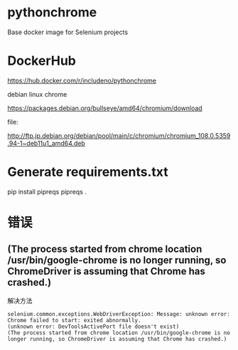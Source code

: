 # pythonchrome
Base docker image for Selenium projects

# DockerHub

https://hub.docker.com/r/includeno/pythonchrome

debian linux chrome

https://packages.debian.org/bullseye/amd64/chromium/download


file:

http://ftp.jp.debian.org/debian/pool/main/c/chromium/chromium_108.0.5359.94-1~deb11u1_amd64.deb

# Generate requirements.txt
pip install pipreqs
pipreqs .

# 错误

## (The process started from chrome location /usr/bin/google-chrome is no longer running, so ChromeDriver is assuming that Chrome has crashed.)

解决方法



```
selenium.common.exceptions.WebDriverException: Message: unknown error: Chrome failed to start: exited abnormally.
(unknown error: DevToolsActivePort file doesn't exist)
(The process started from chrome location /usr/bin/google-chrome is no longer running, so ChromeDriver is assuming that Chrome has crashed.)
```

